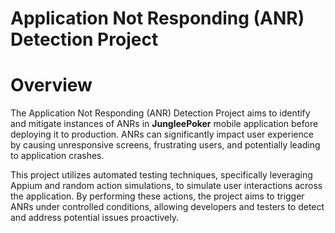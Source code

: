 # Application Not Responding (ANR) Detection Project
# Overview
The Application Not Responding (ANR) Detection Project aims to identify and mitigate instances of ANRs in **JungleePoker** mobile application before deploying it to production. ANRs can significantly impact user experience by causing unresponsive screens, frustrating users, and potentially leading to application crashes.

This project utilizes automated testing techniques, specifically leveraging Appium and random action simulations, to simulate user interactions across the application. By performing these actions, the project aims to trigger ANRs under controlled conditions, allowing developers and testers to detect and address potential issues proactively.
